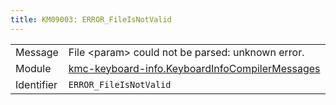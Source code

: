 ```yaml
---
title: KM09003: ERROR_FileIsNotValid
---
```


|            |           |
|------------|---------- |
| Message    | File &lt;param&gt; could not be parsed: unknown error\. |
| Module     | [kmc-keyboard-info.KeyboardInfoCompilerMessages](kmc-keyboard-info.keyboardinfocompilermessages) |
| Identifier | `ERROR_FileIsNotValid` |


